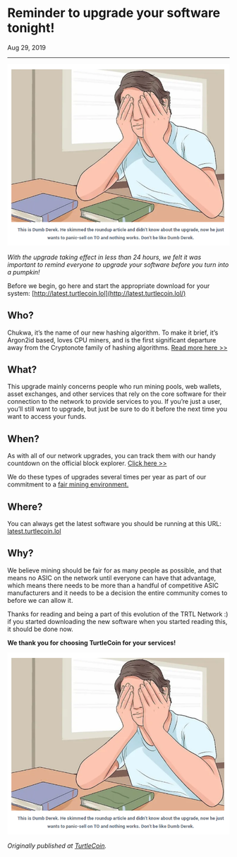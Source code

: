 # Reminder to upgrade your software tonight!

Aug 29, 2019

---

![](./images/0aOWDUog8y5oELbCs.png)

_With the upgrade taking effect in less than 24 hours, we felt it was important to remind everyone to upgrade your software before you turn into a pumpkin!_

Before we begin, go here and start the appropriate download for your system: [http://latest.turtlecoin.lol](http://latest.turtlecoin.lol/)

## Who?

Chukwa, it’s the name of our new hashing algorithm. To make it brief, it’s Argon2id based, loves CPU miners, and is the first significant departure away from the Cryptonote family of hashing algorithms. [Read more here >>](https://blog.turtlecoin.lol/archives/the-quest-for-decentralized-proof-of-work/)

## What?

This upgrade mainly concerns people who run mining pools, web wallets, asset exchanges, and other services that rely on the core software for their connection to the network to provide services to you. If you’re just a user, you’ll still want to upgrade, but just be sure to do it before the next time you want to access your funds.

## When?

As with all of our network upgrades, you can track them with our handy countdown on the official block explorer. [Click here >>](https://explorer.turtlecoin.lol/)

We do these types of upgrades several times per year as part of our commitment to a [fair mining environment.](https://github.com/turtlecoin/meta/issues/74)

## Where?

You can always get the latest software you should be running at this URL: [latest.turtlecoin.lol](http://latest.turtlecoin.lol/)

## Why?

We believe mining should be fair for as many people as possible, and that means no ASIC on the network until everyone can have that advantage, which means there needs to be more than a handful of competitive ASIC manufacturers and it needs to be a decision the entire community comes to before we can allow it.

Thanks for reading and being a part of this evolution of the TRTL Network :) if you started downloading the new software when you started reading this, it should be done now.

**We thank you for choosing TurtleCoin for your services!**

![](./images/0ITquphl8nz7Dz5lZ.png)

_Originally published at_ [_TurtleCoin_](http://blog.turtlecoin.lol/archives/reminder-to-upgrade-your-software-tonight/)_._